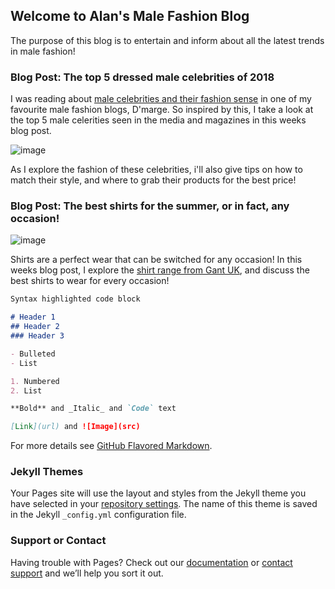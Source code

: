 ## Welcome to Alan's Male Fashion Blog

The purpose of this blog is to entertain and inform about all the latest trends in male fashion!

### Blog Post: The top 5 dressed male celebrities of 2018

I was reading about [male celebrities and their fashion sense](https://www.dmarge.com/style/celebrity) in one of my favourite male fashion blogs, D'marge. So inspired by this, I take a look at the top 5 male celerities seen in the media and magazines in this weeks blog post. 

![image](http://www.angelmstyle.com/wp-content/uploads/2018/05/men-fashion.jpg)

As I explore the fashion of these celebrities, i'll also give tips on how to match their style, and where to grab their products for the best price!


### Blog Post: The best shirts for the summer, or in fact, any occasion!

![image](https://static1.michael84.co.uk/wp-content/uploads/backtoschool-tommy-shirts-720x394.jpg)

Shirts are a perfect wear that can be switched for any occasion! In this weeks blog post, I explore the [shirt range from Gant UK](http://www.gant.co.uk/mens-shirts#more), and discuss the best shirts to wear for every occasion!

```markdown
Syntax highlighted code block

# Header 1
## Header 2
### Header 3

- Bulleted
- List

1. Numbered
2. List

**Bold** and _Italic_ and `Code` text

[Link](url) and ![Image](src)
```

For more details see [GitHub Flavored Markdown](https://guides.github.com/features/mastering-markdown/).

### Jekyll Themes

Your Pages site will use the layout and styles from the Jekyll theme you have selected in your [repository settings](https://github.com/AlanBigPond/Alans-Fashion-Blog/settings). The name of this theme is saved in the Jekyll `_config.yml` configuration file.

### Support or Contact

Having trouble with Pages? Check out our [documentation](https://help.github.com/categories/github-pages-basics/) or [contact support](https://github.com/contact) and we’ll help you sort it out.
